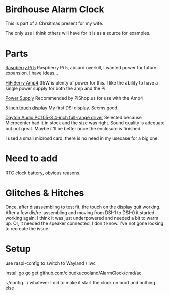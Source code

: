# Birdhouse Alarm Clock

This is part of a Chrsitmas present for my wife.

The only use I think others will have for it is as a source for examples.

# Parts

[Raspberry Pi 5](https://www.raspberrypi.com/products/raspberry-pi-5/) Raspberry Pi 5, absurd overkill, I wanted power for future expansion. I have ideas...

[HiFiBerry Amp4](https://www.hifiberry.com/shop/boards/hifiberry-amp4/) 35W is plenty of power for this. I like the ability to have a single power supply for both the amp and the Pi.

[Power Supply](https://www.pishop.us/product/18v-power-supply-with-power-cable/) Recommended by PiShop.us for use with the Amp4

[5 inch touch display](https://www.waveshare.com/5inch-dsi-lcd.htm) My first DSI display. Seems good.

[Dayton Audio PC105-8 4-inch full-range driver](https://www.microcenter.com/product/633680/PC105-8_4%22_Full-Range_Poly_Cone_Driver) Selected because Microcenter had it in stock and the size was right. Sound quality is adequate but not great. Maybe it'll be better once the enclosure is finished.

I used a small microsd card, there is no need in my usecase for a big one.

# Need to add

RTC clock battery, obvious reasons.

# Glitches & Hitches

Once, after disassembling to test fit, the touch on the display quit working. After a few dis/re-assembling and moving from DSI-1 to DSI-0 it started working again. I think it was just underpowered and needed a bit to warm up. Or, it needed the speaker connected, I don't know. I've not gone looking to recreate the issue.

# Setup

use raspi-config to switch to Wayland / lwc

install go
go get github.com/cloudkucooland/AlarmClock/cmd/ac

~/config.../ whatever I did to make it start the clock on boot and nothing else


